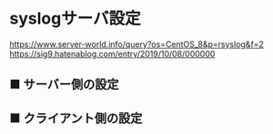 # syslogサーバ設定
https://www.server-world.info/query?os=CentOS_8&p=rsyslog&f=2  
https://sig9.hatenablog.com/entry/2019/10/08/000000
## ■ サーバー側の設定
## ■ クライアント側の設定
